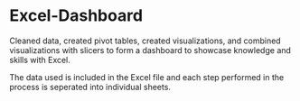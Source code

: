 # Excel-Dashboard
Cleaned data, created pivot tables, created visualizations, and combined visualizations with slicers to form a dashboard to showcase knowledge and skills with Excel. 

The data used is included in the Excel file and each step performed in the process is seperated into individual sheets.
